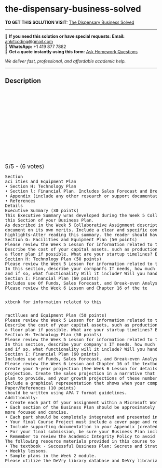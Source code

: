# the-dispensary-business-solved
**TO GET THIS SOLUTION VISIT:** [The Dispensary Business Solved](https://www.ankitcodinghub.com/product/the-dispensary-business-solved/)


---

📩 **If you need this solution or have special requests:** **Email:** ankitcoding@gmail.com  
📱 **WhatsApp:** +1 419 877 7882  
📄 **Get a quote instantly using this form:** [Ask Homework Questions](https://www.ankitcodinghub.com/services/ask-homework-questions/)

*We deliver fast, professional, and affordable academic help.*

---

<h2>Description</h2>



<div class="kk-star-ratings kksr-auto kksr-align-center kksr-valign-top" data-payload="{&quot;align&quot;:&quot;center&quot;,&quot;id&quot;:&quot;123407&quot;,&quot;slug&quot;:&quot;default&quot;,&quot;valign&quot;:&quot;top&quot;,&quot;ignore&quot;:&quot;&quot;,&quot;reference&quot;:&quot;auto&quot;,&quot;class&quot;:&quot;&quot;,&quot;count&quot;:&quot;6&quot;,&quot;legendonly&quot;:&quot;&quot;,&quot;readonly&quot;:&quot;&quot;,&quot;score&quot;:&quot;5&quot;,&quot;starsonly&quot;:&quot;&quot;,&quot;best&quot;:&quot;5&quot;,&quot;gap&quot;:&quot;4&quot;,&quot;greet&quot;:&quot;Rate this product&quot;,&quot;legend&quot;:&quot;5\/5 - (6 votes)&quot;,&quot;size&quot;:&quot;24&quot;,&quot;title&quot;:&quot;The Dispensary Business Solved&quot;,&quot;width&quot;:&quot;138&quot;,&quot;_legend&quot;:&quot;{score}\/{best} - ({count} {votes})&quot;,&quot;font_factor&quot;:&quot;1.25&quot;}">

<div class="kksr-stars">

<div class="kksr-stars-inactive">
            <div class="kksr-star" data-star="1" style="padding-right: 4px">


<div class="kksr-icon" style="width: 24px; height: 24px;"></div>
        </div>
            <div class="kksr-star" data-star="2" style="padding-right: 4px">


<div class="kksr-icon" style="width: 24px; height: 24px;"></div>
        </div>
            <div class="kksr-star" data-star="3" style="padding-right: 4px">


<div class="kksr-icon" style="width: 24px; height: 24px;"></div>
        </div>
            <div class="kksr-star" data-star="4" style="padding-right: 4px">


<div class="kksr-icon" style="width: 24px; height: 24px;"></div>
        </div>
            <div class="kksr-star" data-star="5" style="padding-right: 4px">


<div class="kksr-icon" style="width: 24px; height: 24px;"></div>
        </div>
    </div>

<div class="kksr-stars-active" style="width: 138px;">
            <div class="kksr-star" style="padding-right: 4px">


<div class="kksr-icon" style="width: 24px; height: 24px;"></div>
        </div>
            <div class="kksr-star" style="padding-right: 4px">


<div class="kksr-icon" style="width: 24px; height: 24px;"></div>
        </div>
            <div class="kksr-star" style="padding-right: 4px">


<div class="kksr-icon" style="width: 24px; height: 24px;"></div>
        </div>
            <div class="kksr-star" style="padding-right: 4px">


<div class="kksr-icon" style="width: 24px; height: 24px;"></div>
        </div>
            <div class="kksr-star" style="padding-right: 4px">


<div class="kksr-icon" style="width: 24px; height: 24px;"></div>
        </div>
    </div>
</div>


<div class="kksr-legend" style="font-size: 19.2px;">
            5/5 - (6 votes)    </div>
    </div>
<pre>Section 
aci ities and Equipment Plan 
• Section H: Technology Plan 
• Section l: Financial Plan. Includes Sales Forecast and Breakeven Analysis 
• Appendix (include any other research or support documentation here) 
• References 
Details 
Executive Summary (30 points) 
This Executive Summary wras developed during the Week 5 Collaborative Assignment Your final draft Executive Surnrnao• should included in 
this Section of your Business Plan. 
As described in the Week 5 Collaborative Assignment description. this one-page summary of your plan should be able to stand alone as a 
document on its own merits. Include a clear and specific compelling Value Proposition. a brief synopsis of each plan section, and brief financial 
highlights-Atter reading this summary. the reader should have a dear understanding of the specifics of yourBusiness Plan. 
Section G: Facilities and Equipment Plan (50 points) 
Please review the Week 5 Lesson for information related to this section. 
Describe the cost of your capital assets. such as production lines, office equiprnent. and buildings If you plan to have a physical location, include 
a floor plan if possible. What are your startup timelines? Expansion timelines? 
Section H: Technology Plan (50 points) 
Please review the Week 5 Lesson for information related to this section. 
In this section, describe your cornpanfs IT needs, how much they will cost, and how you will implement them. you have a web presence. 
and if so, what functionality Will it include? Will you handle your IT requirements •in-house• or outsource to 
Section I: Financial Plan (60 points) 
Includes use Of Funds, Sales Forecast, and Break-even Analysis. 
Please review the Week 6 Lesson and Chapter 16 of the te<img data-recalc-dims="1" decoding="async" data-src="https://i0.wp.com/www.ankitcodinghub.com/wp-content/uploads/851.png?w=980&amp;ssl=1" src="data:image/gif;base64,R0lGODlhAQABAAAAACH5BAEKAAEALAAAAAABAAEAAAICTAEAOw==" class="lazyload">




xtbcnk for information related to this</pre>
<pre>ractllues and Equipment Plan (50 points) 
Please review the Week 5 Lesson for information related to this section. 
Describe the cost of your capital assets, such as production lines, omce equipment, and 
a floor plan if possible. What are your startup timelines? Expansion timelines? 
Section H: Technology Plan (50 points) 
Please review the Week 5 Lesson for information related to this section. 
In this section, describe your company's IT needs. how much they will cost, and how you wd' implement them. 'Ml have a web presence. 
and if so, what functionality will it include? Will you handle your IT requirements "in-house" or outsource to IT consultants—explain your decision. 
Section I: Financial Plan (60 points) 
Includes use of Funds, Sales Forecast, and Break-even Analysis. 
Please review the Week 6 Lesson and Chapter 16 of the textbook for information related to this section. 
Create your 5-year projection (See Week 6 Lesson for details) for your business. It is critical to include units. dollars. and assumptions in your 
projection. Create the sales projection in a narrative that includes the description of the units you plan to sell. services (arnant you 
plan to provide, and your growth projections of these numbers. Document all assumptions and provide external source information for all 
Include a graphical representation that shows when your company will start making a profit and the break-even point 
Paper/References (10 points) 
should be written using APA 7 format guidelines. <img data-recalc-dims="1" decoding="async" data-src="https://i0.wp.com/www.ankitcodinghub.com/wp-content/uploads/366.png?w=980&amp;ssl=1" src="data:image/gif;base64,R0lGODlhAQABAAAAACH5BAEKAAEALAAAAAABAAEAAAICTAEAOw==" class="lazyload">
Additionally: 
• Create each part Of your assignment within a Microsoft Word document that aligns with the deliverables outlined in the tabs below. 
• Each section of the Business Plan should be approximately 500 words. If a section exceeds 500 words, review and edit that section to make it 
more focused and concise. 
• Each part should be completely integrated and presented in a logical order. written professionally, and free of spelling and grammar errors. 
• Your final Course Project must include a cover page and reference page formatted in APA Style. 
• Include supporting documentation in your Appendix (created in Part 3). 
• For your final submission, be sure your Business Plan includes corrections and advice received throughout the course from your professor. 
• Remember to review the Academic Integrity Policy to avoid violations. Do not plagiarize any part of these assignments. 
The following resource materials provided in this course to be used in the development of your Course Project includes: 
• The textbook - Successful Business Plan: Secrets and Strategies by Rhonda Abrams. 
• Weekly lessons. 
• Sample plans in the Week 2 module. 
Please utilize the DeVry library database and DeVry librarians to assist with your research.</pre>
